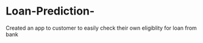 # Loan-Prediction-
Created an app to customer to easily check their own eligiblity for loan from bank
